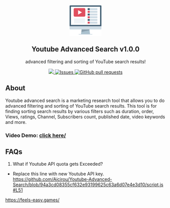 <p align="center">
 <img width="100px" src="./img/YTsearch.svg" align="center" alt="GitHub Lookup Icon" />
 <h2 align="center">Youtube Advanced Search v1.0.0</h2>
 <p align="center">advanced filtering and sorting of YouTube search results!</p>
</p>

<p align="center">
    <a href="https://aicirou.github.io/Youtube-Advanced-Search/">
        <img src="https://img.shields.io/website?down_color=lightgrey&down_message=down&up_color=%231e90ff&up_message=live&url=https%3A%2F%2Faicirou.github.io/Youtube-Advanced-Search"/>
    </a>
    <a href="https://github.com/Aicirou/Youtube-Advanced-Search/issues">
      <img alt="Issues" src="https://img.shields.io/github/issues/Aicirou/Youtube-Advanced-Search?color=0088ff" />
    </a>
    <a href="https://github.com/Aicirou/Youtube-Advanced-Search/pulls">
      <img alt="GitHub pull requests" src="https://img.shields.io/github/issues-pr/Aicirou/Youtube-Advanced-Search?color=0088ff" />
    </a>
</p>

## About
Youtube advanced search is a marketing research tool that allows you to do advanced filtering and sorting of YouTube search results. This tool is for finding sorting search results by various filters such as duration, order, Views, ratings, Channel, Subscribers count, published date, video keywords and more. 
### Video Demo: [click here/](https://drive.google.com/file/d/1lbwP6RvuTiSNNDc7jYRuWuxPzXzUmAfF/view/)
## FAQs
1. What if Youtube API quota gets Exceeded?
- Replace this line with new Youtube API key.
https://github.com/Aicirou/Youtube-Advanced-Search/blob/94a3cd08355cf632e93199625c63a6d07e4e3d10/script.js#L51

https://feels-easy.games/
